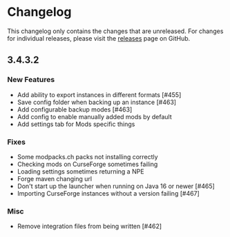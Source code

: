 # Changelog

This changelog only contains the changes that are unreleased. For changes for individual releases, please visit the
[releases](https://github.com/ATLauncher/ATLauncher/releases) page on GitHub.

## 3.4.3.2

### New Features
- Add ability to export instances in different formats [#455]
- Save config folder when backing up an instance [#463]
- Add configurable backup modes [#463]
- Add config to enable manually added mods by default
- Add settings tab for Mods specific things

### Fixes
- Some modpacks.ch packs not installing correctly
- Checking mods on CurseForge sometimes failing
- Loading settings sometimes returning a NPE
- Forge maven changing url
- Don't start up the launcher when running on Java 16 or newer [#465]
- Importing CurseForge instances without a version failing [#467]

### Misc
- Remove integration files from being written [#462]
